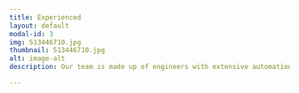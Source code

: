 ```yaml
---
title: Experienced
layout: default
modal-id: 3
img: 513446710.jpg
thumbnail: 513446710.jpg
alt: image-alt
description: Our team is made up of engineers with extensive automation and functional safety experience. We have a proven track record of implementation of safety standards for machinery (AS4024, AS62061, ISO 13849), process (AS61511), and electrical and electronic systems (AS61508).<br> Just knowing the standards is not enough to achieve a quality outcome; we combine this with extensive experience in automation for port facilities, mines, sampling, and materials handling facilities. We can help your business by aligning the requirements of functional safety with your procedures, project goals, and constraints.

---
```

